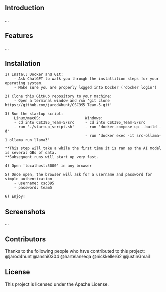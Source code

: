 ## Introduction
...
## Features
...
## Installation
    1) Install Docker and Git:
        - Ask ChatGPT to walk you through the installition steps for your operating system.
        - Make sure you are properly logged into Docker ('docker login')
    
    2) Clone this GitHub repository to your machine:
        - Open a terminal window and run 'git clone https://github.com/jarod4hunt/CSC395_Team-5.git'

    3) Run the startup script:          
        Linux/macOS:                    Windows:                        
        - cd into CSC395_Team-5/src     - cd into CSC395_Team-5/src
        - run './startup_script.sh'     - run 'docker-compose up --build -d'
                                        - run 'docker exec -it src-ollama-1 ollama run llama3'  

    **This step will take a while the first time it is ran as the AI model is several GBs of data.
    **Subsequent runs will start up very fast.

    4) Open 'localhost:5000' in any browser

    5) Once open, the browser will ask for a username and password for simple authentication
        - username: csc395
        - password: team5

    6) Enjoy!

## Screenshots
...
## Contributors
Thanks to the following people who have contributed to this project:
@jarod4hunt
@anshi0304
@hartelaneeqa
@nickkeller62
@justinGmail

## License
This project is licensed under the Apache License.
